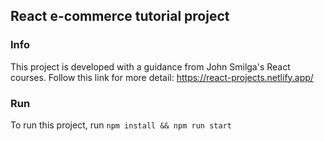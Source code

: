 ## React e-commerce tutorial project

### Info

This project is developed with a guidance from John Smilga's React courses. Follow this link for more detail: https://react-projects.netlify.app/

### Run

To run this project, run `npm install && npm run start`
